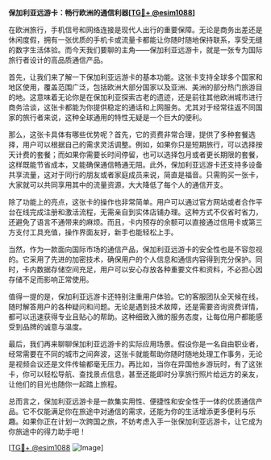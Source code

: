**保加利亚远游卡：畅行欧洲的通信利器[[TG💪+ @esim1088](https://t.me/s/esim1088)]**

在欧洲旅行，手机信号和网络连接是现代人出行的重要保障。无论是商务出差还是休闲度假，拥有一张优质的手机卡或流量卡都能让你随时随地保持联系，享受无缝的数字生活体验。而今天我们要聊的主角——保加利亚远游卡，就是一张专为国际旅行者设计的高品质通信产品。

首先，让我们来了解一下保加利亚远游卡的基本功能。这张卡支持全球多个国家和地区使用，覆盖范围广泛，包括欧洲大部分国家以及亚洲、美洲的部分热门旅游目的地。这意味着无论你是在保加利亚探索古老的遗迹，还是前往其他欧洲城市进行商务洽谈，这张卡都能为你提供稳定的通话和上网服务。尤其对于经常往返不同国家的旅行者来说，这种全球通用的特性无疑是一个巨大的便利。

那么，这张卡具体有哪些优势呢？首先，它的资费非常合理，提供了多种套餐选择，用户可以根据自己的需求灵活调整。例如，如果你只是短期旅行，可以选择按天计费的套餐；而如果你需要长时间停留，也可以选择包月或者更长期限的套餐，这样既能节省成本，又能确保通信畅通无阻。此外，保加利亚远游卡还支持多设备共享流量，这对于同行的朋友或者家庭成员来说，简直是福音。只需购买一张卡，大家就可以共同享用其中的流量资源，大大降低了每个人的通信开支。

除了功能上的亮点，这张卡的操作也非常简单。用户可以通过官方网站或者合作平台在线完成注册和激活流程，无需亲自到实体店铺办理。这种方式不仅省时省力，还避免了语言不通带来的麻烦。而且，卡内预存的余额可以直接通过信用卡或第三方支付工具充值，操作界面友好，新手也能轻松上手。

当然，作为一款面向国际市场的通信产品，保加利亚远游卡的安全性也是不容忽视的。它采用了先进的加密技术，确保用户的个人信息和通信内容得到充分保护。同时，卡内数据存储空间充足，用户可以安心存放各种重要文件和资料，不必担心因存储不足而影响正常使用。

值得一提的是，保加利亚远游卡还特别注重用户体验。它的客服团队全天候在线，随时解答用户的各种疑问和问题。无论是遇到技术故障，还是需要咨询资费详情，都可以迅速获得专业且贴心的帮助。这种细致入微的服务态度，让每位用户都能感受到品牌的诚意与温度。

最后，我们再来聊聊保加利亚远游卡的实际应用场景。假设你是一名自由职业者，经常需要在不同的城市之间奔波，这张卡就能帮助你随时随地处理工作事务，无论是视频会议还是文件传输都毫无压力。再比如，当你在异国他乡游玩时，有了这张卡，你可以轻松导航、查找景点信息，甚至还能即时分享旅行照片给远方的亲友，让他们的目光也随你一起踏上旅程。

总而言之，保加利亚远游卡是一款集实用性、便捷性和安全性于一体的优质通信产品。它不仅能满足你在旅途中对通信的需求，还能为你的生活增添更多便利与乐趣。如果你正在计划一次跨国之旅，不妨考虑入手一张保加利亚远游卡，让它成为你旅途中的得力助手吧！

[[TG💪+ @esim1088](https://t.me/s/esim1088) ![Image](https://i.postimg.cc/4NQfJmqS/Snipaste-2025-05-13-00-14-12.png)]